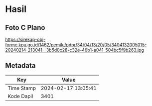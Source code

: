 # Hasil

## Foto C Plano

https://sirekap-obj-formc.kpu.go.id/1462/pemilu/pdpr/34/04/13/20/05/3404132005015-20240214-213041--3b5d0c28-c32e-46b1-a041-504bc5f9b263.jpg


## Metadata

| Key        | Value               |
| ---------- | ------------------- |
| Time Stamp | 2024-02-17 13:05:41 |
| Kode Dapil | 3401                |



